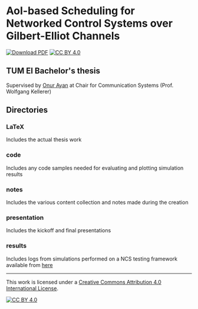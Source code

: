 AoI-based Scheduling for Networked Control Systems over Gilbert-Elliot Channels
===
[![Download
PDF](https://img.shields.io/badge/Download-PDF-green)](https://github.com/heliumind/bsc-thesis/releases/download/final/BA_He.pdf)
[![CC BY 4.0][cc-by-shield]][cc-by]

## TUM EI Bachelor's thesis
Supervised by [Onur Ayan](https://github.com/oayan)
at Chair for Communication Systems (Prof. Wolfgang Kellerer)

## Directories
### LaTeX
Includes the actual thesis work
### code
Includes any code samples needed for evaluating and plotting simulation results
### notes
Includes the various content collection and notes made during the creation
### presentation
Includes the kickoff and final presentations
### results
Includes logs from simulations performed on a NCS testing framework available
from [here](https://github.com/oayan/finite_horizon_scheduling)

---
This work is licensed under a
[Creative Commons Attribution 4.0 International License][cc-by].

[![CC BY 4.0][cc-by-image]][cc-by]

[cc-by]: http://creativecommons.org/licenses/by/4.0/
[cc-by-image]: https://i.creativecommons.org/l/by/4.0/88x31.png
[cc-by-shield]: https://img.shields.io/badge/License-CC%20BY%204.0-lightgrey.svg
